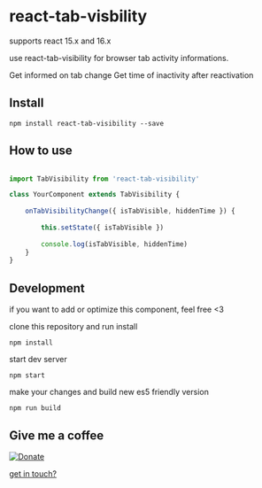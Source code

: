 # react-tab-visbility

supports react 15.x and 16.x

use react-tab-visibility for browser tab activity informations.

Get informed on tab change
Get time of inactivity after reactivation

## Install

```
npm install react-tab-visibility --save
```

## How to use

```jsx

import TabVisibility from 'react-tab-visibility'

class YourComponent extends TabVisibility {
    
    onTabVisibilityChange({ isTabVisible, hiddenTime }) {
        
        this.setState({ isTabVisible })
        
        console.log(isTabVisible, hiddenTime)
    }
}

```

## Development

if you want to add or optimize this component, feel free <3

clone this repository and run install

```
npm install
```

start dev server

```
npm start
```

make your changes and build new es5 friendly version

```
npm run build
```

## Give me a coffee

[![Donate](https://img.shields.io/badge/donate-%20%E2%9D%A4%20-green.svg)](https://www.paypal.me/schauf)

[get in touch?](http://www.holger-schauf.de)
